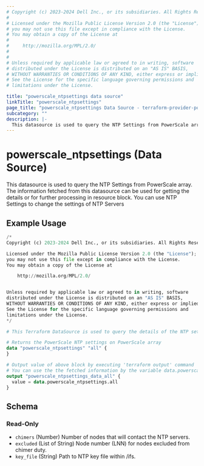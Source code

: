 ```yaml
---
# Copyright (c) 2023-2024 Dell Inc., or its subsidiaries. All Rights Reserved.
#
# Licensed under the Mozilla Public License Version 2.0 (the "License");
# you may not use this file except in compliance with the License.
# You may obtain a copy of the License at
#
#     http://mozilla.org/MPL/2.0/
#
#
# Unless required by applicable law or agreed to in writing, software
# distributed under the License is distributed on an "AS IS" BASIS,
# WITHOUT WARRANTIES OR CONDITIONS OF ANY KIND, either express or implied.
# See the License for the specific language governing permissions and
# limitations under the License.

title: "powerscale_ntpsettings data source"
linkTitle: "powerscale_ntpsettings"
page_title: "powerscale_ntpsettings Data Source - terraform-provider-powerscale"
subcategory: ""
description: |-
  This datasource is used to query the NTP Settings from PowerScale array. The information fetched from this datasource can be used for getting the details or for further processing in resource block. You can use NTP Settings to change the settings of NTP Servers
---
```


# powerscale_ntpsettings (Data Source)

This datasource is used to query the NTP Settings from PowerScale array. The information fetched from this datasource can be used for getting the details or for further processing in resource block. You can use NTP Settings to change the settings of NTP Servers

## Example Usage

```terraform
/*
Copyright (c) 2023-2024 Dell Inc., or its subsidiaries. All Rights Reserved.

Licensed under the Mozilla Public License Version 2.0 (the "License");
you may not use this file except in compliance with the License.
You may obtain a copy of the License at

    http://mozilla.org/MPL/2.0/


Unless required by applicable law or agreed to in writing, software
distributed under the License is distributed on an "AS IS" BASIS,
WITHOUT WARRANTIES OR CONDITIONS OF ANY KIND, either express or implied.
See the License for the specific language governing permissions and
limitations under the License.
*/

# This Terraform DataSource is used to query the details of the NTP settings from PowerScale array.

# Returns the PowerScale NTP settings on PowerScale array
data "powerscale_ntpsettings" "all" {
}

# Output value of above block by executing 'terraform output' command
# You can use the the fetched information by the variable data.powerscale_ntpsettings.all
output "powerscale_ntpsettings_data_all" {
  value = data.powerscale_ntpsettings.all
}
```

<!-- schema generated by tfplugindocs -->
## Schema

### Read-Only

- `chimers` (Number) Number of nodes that will contact the NTP servers.
- `excluded` (List of String) Node number (LNN) for nodes excluded from chimer duty.
- `key_file` (String) Path to NTP key file within /ifs.